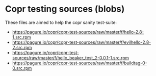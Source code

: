Copr testing sources (blobs)
============================

These files are aimed to help the copr sanity test-suite:

- https://pagure.io/copr/copr-test-sources/raw/master/f/hello-2.8-1.src.rpm
- https://pagure.io/copr/copr-test-sources/raw/master/f/evilhello-2.8-2.src.rpm
- https://pagure.io/copr/copr-test-sources/raw/master/f/hello_beaker_test_2-0.0.1-1.src.rpm
- https://pagure.io/copr/copr-test-sources/raw/master/f/buildtag-0-0.src.rpm
